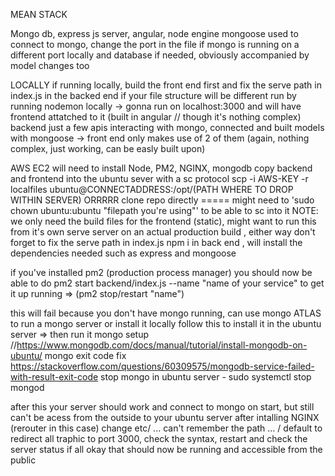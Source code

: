  MEAN STACK 
 
 Mongo db, express js server, angular, node engine 
 mongoose used to connect to mongo, change the port in the file if mongo is running on a different port locally and database if needed, obviously accompanied by model changes too 

 LOCALLY
 if running locally, build the front end first and fix the serve path in index.js in the backed end if your file structure will be different 
 run by running nodemon locally -> gonna run on localhost:3000 and will have frontend attatched to it (built in angular // though it's nothing complex)
 backend just a few apis interacting with mongo, connected and built models with mongoose -> front end only makes use of 2 of them (again, nothing complex, just working, can be easly built upon)
 
 
 AWS EC2
 will need to install Node, PM2, NGINX, mongodb
 copy backend and frontend into the ubuntu sever with a sc protocol 
 scp -i AWS-KEY -r localfiles ubuntu@CONNECTADDRESS:/opt/(PATH WHERE TO DROP WITHIN SERVER) ORRRRR clone repo directly ===== might need to 'sudo chown ubuntu:ubuntu "filepath you're using"' to be able to sc into it
 NOTE: we only need the build files for the frontend (static), might want to run this from it's own serve server on an actual production build , either way don't forget to fix the serve path in index.js
 npm i in back end , will install the dependencies needed such as express and mongoose

 if you've installed pm2 (production process manager) you should now be able to do pm2 start backend/index.js --name "name of your service" to get it up running => (pm2 stop/restart "name")

 this will fail because you don't have mongo running, can use mongo ATLAS to run a mongo server or install it locally
 follow this to install it in the ubuntu server => then run it
 mongo setup //https://www.mongodb.com/docs/manual/tutorial/install-mongodb-on-ubuntu/ 
 mongo exit code fix https://stackoverflow.com/questions/60309575/mongodb-service-failed-with-result-exit-code
 stop mongo in ubuntu server - sudo systemctl stop mongod 

 after this your server should work and connect to mongo on start, but still can't be acess from the outside to your ubuntu server
 after intalling NGINX (rerouter in this case) change etc/ ... can't remember the path ... / default to redirect all traphic to port 3000, check the syntax, restart and check the server status
 if all okay that should now be running and accessible from the public  
